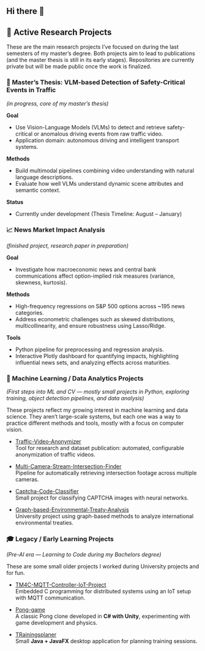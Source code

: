 ## Hi there 👋



## 🔬 Active Research Projects  
These are the main research projects I’ve focused on during the last semesters of my master’s degree. Both projects aim to lead to publications (and the master thesis is still in its early stages). Repositories are currently private but will be made public once the work is finalized.  

### 🚦 Master’s Thesis: VLM-based Detection of Safety-Critical Events in Traffic  
*(in progress, core of my master’s thesis)*  

**Goal**  
- Use Vision-Language Models (VLMs) to detect and retrieve safety-critical or anomalous driving events from raw traffic video.  
- Application domain: autonomous driving and intelligent transport systems.  

**Methods**  
- Build multimodal pipelines combining video understanding with natural language descriptions.  
- Evaluate how well VLMs understand dynamic scene attributes and semantic context.  

**Status**  
- Currently under development (Thesis Timeline: August – January)  

### 📈 News Market Impact Analysis  
*(finished project, research paper in preparation)*  

**Goal**  
- Investigate how macroeconomic news and central bank communications affect option-implied risk measures (variance, skewness, kurtosis).  

**Methods**  
- High-frequency regressions on S&P 500 options across ~195 news categories.  
- Address econometric challenges such as skewed distributions, multicollinearity, and ensure robustness using Lasso/Ridge.  

**Tools**  
- Python pipeline for preprocessing and regression analysis.  
- Interactive Plotly dashboard for quantifying impacts, highlighting influential news sets, and analyzing effects across maturities.  




### 🧠 Machine Learning / Data Analytics Projects  
*(First steps into ML and CV — mostly small projects in Python, exploring training, object detection pipelines, and data analysis)*  

These projects reflect my growing interest in machine learning and data science. They aren’t large-scale systems, but each one was a way to practice different methods and tools, mostly with a focus on computer vision.  

- [Traffic-Video-Anonymizer](https://github.com/jbenzzz/Traffic-Video-Anonymizer)  
  Tool for research and dataset publication: automated, configurable anonymization of traffic videos.  

- [Multi-Camera-Stream-Intersection-Finder](https://github.com/jbenzzz/Multi-Camera-Stream-Intersection-Finder)  
  Pipeline for automatically retrieving intersection footage across multiple cameras.  

- [Captcha-Code-Classifier](https://github.com/jbenzzz/Captcha-Code-Classifier)  
  Small project for classifying CAPTCHA images with neural networks.  

- [Graph-based-Environmental-Treaty-Analysis](https://github.com/jbenzzz/Graph-based-Environmental-Treaty-Analysis)  
  University project using graph-based methods to analyze international environmental treaties.  



### 🎓 Legacy / Early Learning Projects  
*(Pre-AI era — Learning to Code during my Bachelors degree)*  

These are some small older projects I worked during University projects and for fun. 

- [TM4C-MQTT-Controller-IoT-Project](https://github.com/jbenzzz/TM4C-MQTT-Controller-IoT-Project)  
  Embedded C programming for distributed systems using an IoT setup with MQTT communication.  

- [Pong-game](https://github.com/jbenzzz/Pong-game)  
  A classic Pong clone developed in **C# with Unity**, experimenting with game development and physics.  

- [TRainingsplaner](https://github.com/jbenzzz/Trainingsplaner-)  
  Small **Java + JavaFX** desktop application for planning training sessions.  

